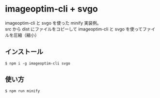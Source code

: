 # imageoptim-cli + svgo

imageoptim-cli と svgo を使った minify 実装例。  
src から dist にファイルをコピーして imageoptim-cli と svgo を使ってファイルを圧縮（縮小）

## インストール

```
$ npm i -g imageoptim-cli svgo
```

## 使い方

```
$ npm run minify
```

